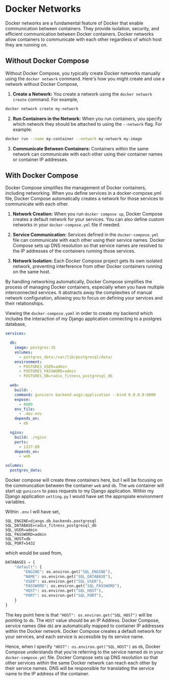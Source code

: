 # Docker Networks

Docker networks are a fundamental feature of Docker that enable communication between containers. They provide isolation, security, and efficient communication between Docker containers. Docker networks allow containers to communicate with each other regardless of which host they are running on.

## Without Docker Compose

Without Docker Compose, you typically create Docker networks manually using the `docker network` command. Here's how you might create and use a network without Docker Compose,

1. **Create a Network:** You create a network using the `docker network create` command. For example,

```sh
docker network create my-network
```

2. **Run Containers in the Network:** When you run containers, you specify which network they should be attached to using the `--network` flag. For example:

```sh
docker run --name my-container --network my-network my-image
```

3. **Communicate Between Containers:** Containers within the same network can communicate with each other using their container names or container IP addresses.

## With Docker Compose

Docker Compose simplifies the management of Docker containers, including networking. When you define services in a docker-compose.yml file, Docker Compose automatically creates a network for those services to communicate with each other.

1. **Network Creation:** When you run `docker compose up`, Docker Compose creates a default network for your services. You can also define custom networks in your `docker-compose.yml` file if needed.

2. **Service Communication:** Services defined in the `docker-compose.yml` file can communicate with each other using their service names. Docker Compose sets up DNS resolution so that service names are resolved to the IP addresses of the containers running those services.

3. **Network Isolation:** Each Docker Compose project gets its own isolated network, preventing interference from other Docker containers running on the same host.

By handling networking automatically, Docker Compose simplifies the process of managing Docker containers, especially when you have multiple interconnected services. It abstracts away the complexities of manual network configuration, allowing you to focus on defining your services and their relationships.

Viewing the `docker-compose.yaml` in order to create my backend which includes the interaction of my Django application connecting to a postgres database,

```YAML
services:

  db:
    image: postgres:16
    volumes:
      - postgres_data:/var/lib/postgresql/data/
    environment:
      - POSTGRES_USER=admin
      - POSTGRES_PASSWORD=admin
      - POSTGRES_DB=radix_fitness_postgresql_db

  web:
    build: .
    command: gunicorn backend.wsgi:application --bind 0.0.0.0:8000
    expose:
      - 8000
    env_file:
      - .dev.env
    depends_on:
      - db

  nginx:
    build: ./nginx
    ports:
      - 1337:80
    depends_on:
      - web

volumes:
  postgres_data:
```

Docker compose will create three containers here, but I will be focusing on the communcation between the container `web` and `db`. The `web` container will start up `gunicorn` to pass requests to my Django application. Within my Django application `setting.py` I would have set the appropiate environment variables.

Within `.env` I will have set,

```
SQL_ENGINE=django.db.backends.postgresql
SQL_DATABASE=radix_fitness_postgresql_db
SQL_USER=admin
SQL_PASSWORD=admin
SQL_HOST=db
SQL_PORT=5432
```

which would be used from,

```Python
DATABASES = {
    "default": {
        "ENGINE": os.environ.get("SQL_ENGINE"),
        "NAME": os.environ.get("SQL_DATABASE"),
        "USER": os.environ.get("SQL_USER"),
        "PASSWORD": os.environ.get("SQL_PASSWORD"),
        "HOST": os.environ.get("SQL_HOST"),
        "PORT": os.environ.get("SQL_PORT"),
    }
}
```

The key point here is that `"HOST": os.environ.get("SQL_HOST")` will be pointing to `db`. The `HOST` value should be an IP Address. Docker Compose, service names (like `db`) are automatically mapped to container IP addresses within the Docker network. Docker Compose creates a default network for your services, and each service is accessible by its service name.

Hence, when I specify `"HOST": os.environ.get("SQL_HOST")` as `db`, Docker Compose understands that you're referring to the service named `db` in your `docker-compose.yml` file. Docker Compose sets up DNS resolution so that other services within the same Docker network can reach each other by their service names. DNS will be responsible for translating the service name to the IP address of the container.
